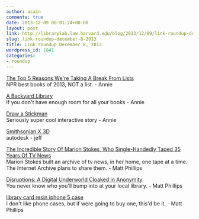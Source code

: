 ```yaml
---
author: acain
comments: true
date: 2013-12-09 00:01:24+00:00
layout: post
link: http://librarylab.law.harvard.edu/blog/2013/12/09/link-roundup-december-8-2013/
slug: link-roundup-december-8-2013
title: Link roundup December 8, 2013
wordpress_id: 1841
categories:
- roundup
---
```


[The Top 5 Reasons We're Taking A Break From Lists](http://www.npr.org/blogs/monkeysee/2013/12/04/247389525/a-list-of-reasons-we-re-taking-a-break-from-lists)  
NPR best books of 2013, NOT a list. - Annie

[A Backyard Library](http://design-milk.com/modular-library-studio-3rdspace/)  
If you don't have enough room for all your books - Annie

[Draw a Stickman](http://www.drawastickman.com/episode1)  
Seriously super cool interactive story - Annie

[Smithsonian X 3D](http://3d.si.edu/)  
autodesk - jeff

[The Incredible Story Of Marion Stokes, Who Single-Handedly Taped 35 Years Of TV News](http://www.fastcompany.com/3022022/the-incredible-story-of-marion-stokes-who-single-handedly-taped-35-years-of-tv-news?nid=3022022)  
Marion Stokes built an archive of tv news, in her home, one tape at a time. The Internet Archive plans to share them. - Matt Phillips

[Disruptions: A Digital Underworld Cloaked in Anonymity](http://bits.blogs.nytimes.com/2013/11/17/disruptions-a-digital-underworld-cloaked-in-anonymity/)  
You never know who you'll bump into at your local library. - Matt Phillips

[library card resin iphone 5 case](http://www.katespade.com/library-card-resin-iphone-5-case/098689558196,en_US,pd.html?source=CAPLA_DF:098689558196:KSP&KPID=098689558196&cm_mmc=PLAs-_-All-_-All-_-All&utm_source=pla&utm_medium=cpc&utm_campaign=pla&CAWELAID=820564640000002891&pla=pla_098689)  
I don't like phone cases, but if were going to buy one, this'd be it. - Matt Phillips
